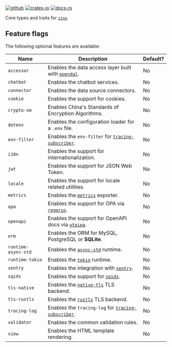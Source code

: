[![github]](https://github.com/zino-rs/zino)
[![crates-io]](https://crates.io/crates/zino-core)
[![docs-rs]](https://docs.rs/zino-core)

[github]: https://img.shields.io/badge/github-8da0cb?labelColor=555555&logo=github
[crates-io]: https://img.shields.io/badge/crates.io-fc8d62?labelColor=555555&logo=rust
[docs-rs]: https://img.shields.io/badge/docs.rs-66c2a5?labelColor=555555&logo=docs.rs

Core types and traits for [`zino`].

## Feature flags

The following optional features are available:

| Name                | Description                                            | Default? |
|---------------------|--------------------------------------------------------|----------|
| `accessor`          | Enables the data access layer built with [`opendal`].  | No       |
| `chatbot`           | Enables the chatbot services.                          | No       |
| `connector`         | Enables the data source connectors.                    | No       |
| `cookie`            | Enables the support for cookies.                       | No       |
| `crypto-sm`         | Enables China's Standards of Encryption Algorithms.    | No       |
| `dotenv`            | Enables the configuration loader for a `.env` file.    | No       |
| `env-filter`        | Enables the `env-filter` for [`tracing-subscriber`].   | No       |
| `i18n`              | Enables the support for internationalization.          | No       |
| `jwt`               | Enables the support for JSON Web Token.                | No       |
| `locale`            | Enables the support for locale related utilities.      | No       |
| `metrics`           | Enables the [`metrics`] exporter.                      | No       |
| `opa`               | Enables the support for OPA via [`regorus`].           | No       |
| `openapi`           | Enables the support for OpenAPI docs via [`utoipa`].   | No       |
| `orm`               | Enables the ORM for MySQL, PostgreSQL or **SQLite**.   | No       |
| `runtime-async-std` | Enables the [`async-std`] runtime.                     | No       |
| `runtime-tokio`     | Enables the [`tokio`] runtime.                         | No       |
| `sentry`            | Enables the integration with [`sentry`].               | No       |
| `sqids`             | Enables the support for [`sqids`].                     | No       |
| `tls-native`        | Enables the [`native-tls`] TLS backend.                | No       |
| `tls-rustls`        | Enables the [`rustls`] TLS backend.                    | No       |
| `tracing-log`       | Enables the `tracing-log` for [`tracing-subscriber`].  | No       |
| `validator`         | Enables the common validation rules.                   | No       |
| `view`              | Enables the HTML template rendering.                   | No       |

[`zino`]: https://github.com/zino-rs/zino
[`opendal`]: https://crates.io/crates/opendal
[`tracing-subscriber`]: https://crates.io/crates/tracing-subscriber
[`metrics`]: https://crates.io/crates/metrics
[`async-std`]: https://crates.io/crates/async-std
[`tokio`]: https://crates.io/crates/tokio
[`native-tls`]: https://crates.io/crates/native-tls
[`regorus`]: https://crates.io/crates/regorus
[`utoipa`]: https://crates.io/crates/utoipa
[`rustls`]: https://crates.io/crates/rustls
[`sentry`]: https://crates.io/crates/sentry
[`sqids`]: https://crates.io/crates/sqids
